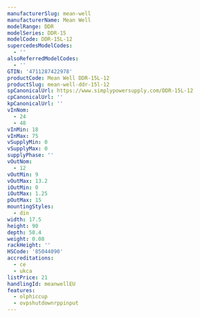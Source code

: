 ```yaml
---
manufacturerSlug: mean-well
manufacturerName: Mean Well
modelRange: DDR
modelSeries: DDR-15
modelCode: DDR-15L-12
supercedesModelCodes:
  - ''
alsoReferredModelCodes:
  - ''
GTIN: '4711287422978'
productCode: Mean Well DDR-15L-12
productSlug: mean-well-ddr-15l-12
spCanonicalUrl: https://www.simplypowersupply.com/DDR-15L-12
cpCanonicalUrl: ''
kpCanonicalUrl: ''
vInNom:
  - 24
  - 48
vInMin: 18
vInMax: 75
vSupplyMin: 0
vSupplyMax: 0
supplyPhase: ''
vOutNom:
  - 12
vOutMin: 9
vOutMax: 13.2
iOutMin: 0
iOutMax: 1.25
pOutMax: 15
mountingStyles:
  - din
width: 17.5
height: 90
depth: 58.4
weight: 0.08
rackHeight: ''
HSCode: '85044090'
accreditations:
  - ce
  - ukca
listPrice: 21
handlingId: meanwellEU
features:
  - olphiccup
  - ovpshutdownrppinput
---
```

